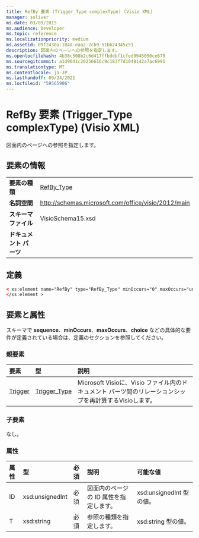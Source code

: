 ```yaml
---
title: RefBy 要素 (Trigger_Type complexType) (Visio XML)
manager: soliver
ms.date: 03/09/2015
ms.audience: Developer
ms.topic: reference
ms.localizationpriority: medium
ms.assetid: 09f2430a-184d-eaa2-2cb9-51bb24345c51
description: 図面内のページへの参照を指定します。
ms.openlocfilehash: 4b38c508b2c6d417ffbddbf1cfed9945050ce670
ms.sourcegitcommit: a1d9041c20256616c9c183f7d1049142a7ac6991
ms.translationtype: MT
ms.contentlocale: ja-JP
ms.lasthandoff: 09/24/2021
ms.locfileid: "59565906"
---
```

# <a name="refby-element-trigger_type-complextype-visio-xml"></a>RefBy 要素 (Trigger_Type complexType) (Visio XML)

図面内のページへの参照を指定します。
  
## <a name="element-information"></a>要素の情報

|||
|:-----|:-----|
|**要素の種類** <br/> |[RefBy_Type](refby_type-complextypevisio-xml.md) <br/> |
|**名詞空間** <br/> |http://schemas.microsoft.com/office/visio/2012/main  <br/> |
|**スキーマ ファイル** <br/> |VisioSchema15.xsd  <br/> |
|**ドキュメント パーツ** <br/> ||
   
## <a name="definition"></a>定義

```XML
< xs:element name="RefBy" type="RefBy_Type" minOccurs="0" maxOccurs="unbounded" >
</xs:element >
```

## <a name="elements-and-attributes"></a>要素と属性

スキーマで **sequence**、**minOccurs**、**maxOccurs**、**choice** などの具体的な要件が定義されている場合は、定義のセクションを参照してください。 
  
### <a name="parent-elements"></a>親要素

|**要素**|**型**|**説明**|
|:-----|:-----|:-----|
|[Trigger](trigger-elementvisio-xml.md) <br/> |[Trigger_Type](trigger_type-complextypevisio-xml.md) <br/> |Microsoft Visioに、Visio ファイル内のドキュメント パーツ間のリレーションシップを再計算するVisioします。  <br/> |

   
### <a name="child-elements"></a>子要素

なし。
  
### <a name="attributes"></a>属性

|**属性**|**型**|**必須**|**説明**|**可能な値**|
|:-----|:-----|:-----|:-----|:-----|
|ID  <br/> |xsd:unsignedInt  <br/> |必須  <br/> |図面内のページの ID 属性を指定します。  <br/> |xsd:unsignedInt 型の値。  <br/> |
|T  <br/> |xsd:string  <br/> |必須  <br/> |参照の種類を指定します。  <br/> |xsd:string 型の値。  <br/> |
   

